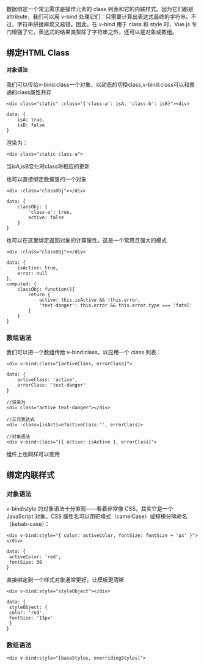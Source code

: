数据绑定一个常见需求是操作元素的 class 列表和它的内联样式。因为它们都是 attribute，我们可以用 v-bind 处理它们：只需要计算出表达式最终的字符串。不过，字符串拼接麻烦又易错。因此，在 v-bind 用于 class 和 style 时，Vue.js 专门增强了它。表达式的结果类型除了字符串之外，还可以是对象或数组。

## 绑定HTML Class

#### 对象语法

我们可以传给v-bind:class一个对象，以动态的切换class,v-bind:class可以和普通的class属性共存

```
<div class="static" :class="{'class-a': isA, 'class-b': isB}"><div>

data: {
    isA: true,
    isB: false
}
```

渲染为： 

```
<div class="static class-a">
```

当isA,isB变化时class将相应的更新

也可以直接绑定数据里的一个对象

```
<div :class="classObj"></div>

data: {
    classObj: {
        'class-a': true,
        active: false
    }
}
```

也可以在这里绑定返回对象的计算属性。这是一个常用且强大的模式

```
<div :class="classObj"></div>

data: {
    isActive: true,
    error: null
},
computed: {
    classObj: function(){
        return {
            active: this.isActive && !this.error,
            'text-danger': this.error && this.error.type === 'fatal'
        }
    }
}
```

### 数组语法

我们可以把一个数组传给 v-bind:class，以应用一个 class 列表：

```
<div v-bind:class="[activeClass, errorClass]">

data: {
    activeClass: 'active',
    errorClass: 'text-danger'
}

//渲染为
<div class="active text-danger"></div>

//三元表达式
<div :class=[isActive?activeClass:'', errorClass]>

//对象语法
<div v-bind:class="[{ active: isActive }, errorClass]">
```
组件上也同样可以使用

## 绑定内联样式

### 对象语法

v-bind:style 的对象语法十分直观——看着非常像 CSS，其实它是一个 JavaScript 对象。CSS 属性名可以用驼峰式（camelCase）或短横分隔命名（kebab-case）：

```
<div v-bind:style="{ color: activeColor, fontSize: fontSize + 'px' }"></div>
 
data: {
 activeColor: 'red',
 fontSize: 30
}
```

直接绑定到一个样式对象通常更好，让模板更清晰

```
<div v-bind:style="styleObject"></div>
 
data: {
 styleObject: {
 color: 'red',
 fontSize: '13px'
 }
}
```

### 数组语法

```
<div v-bind:style="[baseStyles, overridingStyles]">
```
